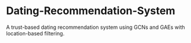 # Dating-Recommendation-System
A trust-based dating recommendation system using GCNs and GAEs with location-based filtering.
